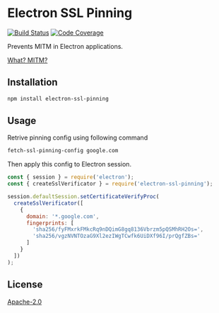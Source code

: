 Electron SSL Pinning
====================

[![Build Status](https://img.shields.io/circleci/build/github/dialogs/electron-ssl-pinning/master.svg)](https://circleci.com/gh/dialogs/electron-ssl-pinning)
[![Code Coverage](https://codecov.io/gh/dialogs/electron-ssl-pinning/branch/master/graph/badge.svg)](https://codecov.io/gh/dialogs/electron-ssl-pinning)

Prevents MITM in Electron applications.

[What? MITM?](https://www.owasp.org/index.php/Certificate_and_Public_Key_Pinning#Introduction)

Installation
------------

```bash
npm install electron-ssl-pinning
```

Usage
-----

Retrive pinning config using following command

```bash
fetch-ssl-pinning-config google.com
```

Then apply this config to Electron session.

```js
const { session } = require('electron');
const { createSslVerificator } = require('electron-ssl-pinning');

session.defaultSession.setCertificateVerifyProc(
  createSslVerificator([
    {
      domain: '*.google.com',
      fingerprints: [
        'sha256/fyFMxrkFMkcRq9nDQimG8gq8136Vbrzm5pQSMhRH2Os=',
        'sha256/vgzNVNTOzaG9Xl2ezIWgTCwfk6UiDXf96I/prQgfZBs='
      ]
    }
  ])
);
```

License
-------

[Apache-2.0](LICENSE)
